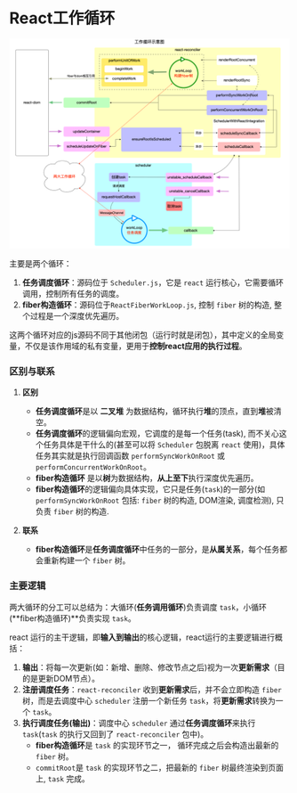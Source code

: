 # React工作循环


![React工作循环](attachments/React工作循环.png)

主要是两个循环：

1. **任务调度循环**：源码位于 `Scheduler.js`，它是 `react` 运行核心，它需要循环调用，控制所有任务的调度。
2. **fiber构造循环**：源码位于`ReactFiberWorkLoop.js`, 控制 `fiber` 树的构造, 整个过程是一个深度优先遍历。

这两个循环对应的js源码不同于其他闭包（运行时就是闭包），其中定义的全局变量，不仅是该作用域的私有变量，更用于**控制react应用的执行过程**。

### 区别与联系

1. **区别**
    * **任务调度循环**是以 **二叉堆** 为数据结构，循环执行**堆**的顶点，直到**堆**被清空。
    * **任务调度循环**的逻辑偏向宏观，它调度的是每一个任务(task), 而不关心这个任务具体是干什么的(甚至可以将 `Scheduler` 包脱离 `react` 使用)，具体任务其实就是执行回调函数 `performSyncWorkOnRoot` 或 `performConcurrentWorkOnRoot`。
    * **fiber构造循环** 是以**树**为数据结构，**从上至下**执行深度优先遍历。
    * **fiber构造循环**的逻辑偏向具体实现，它只是任务(`task`)的一部分(如 `performSyncWorkOnRoot` 包括: `fiber` 树的构造, DOM渲染, 调度检测), 只负责 `fiber` 树的构造.

2. **联系**
    * **fiber构造循环**是**任务调度循环**中任务的一部分，是**从属关系**，每个任务都会重新构建一个 `fiber` 树。


### 主要逻辑

两大循环的分工可以总结为：大循环(**任务调用循环**)负责调度 `task`，小循环(**fiber构造循环)**负责实现 `task`。

react 运行的主干逻辑，即**输入到输出**的核心逻辑，react运行的主要逻辑进行概括：

1. **输出**：将每一次更新(如：新增、删除、修改节点之后)视为一次**更新需求**（目的是更新DOM节点）。
2. **注册调度任务**：`react-reconciler` 收到**更新需求**后，并不会立即构造 `fiber` 树，而是去调度中心 `scheduler` 注册一个新任务 `task`，将**更新需求**转换为一个 `task`。
3. **执行调度任务(输出)**：调度中心 `scheduler` 通过**任务调度循环**来执行 `task`(`task` 的执行又回到了 `react-reconciler` 包中)。
    * **fiber构造循环**是 `task` 的实现环节之一， 循环完成之后会构造出最新的 `fiber` 树。
    * `commitRoot`是 `task` 的实现环节之二，把最新的 `fiber` 树最终渲染到页面上, `task` 完成。